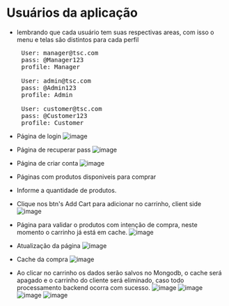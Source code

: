<!--
Refazer vídeos ficou  ruim 
[▶ Explicação repositório -> Assista ao vídeo no Google Drive](https://drive.google.com/file/d/1nlgKV1vTHnN1hbI2CW92BnDIjkwNfmih/view?usp=drive_link)

[▶ Explicação projeto -> Assista ao vídeo no Google Drive](https://drive.google.com/file/d/1nBQLacv9gtMwM9LW0WmYhpCwo3fZXdS-/view?usp=drive_link)

[▶ Apresentação portal -> Assista ao vídeo no Google Drive](https://drive.google.com/file/d/1cm1F3gsqkL9EyDSkypIekvyVV3zpCt1I/view?usp=drive_link)
-->
# Usuários da aplicação
  * lembrando que cada usuário tem suas respectivas areas, com isso o menu e telas são distintos para cada perfil
<pre>
	User: manager@tsc.com
	pass: @Manager123
	profile: Manager

	User: admin@tsc.com
	pass: @Admin123
	profile: Admin

	User: customer@tsc.com
	pass: @Customer123
	profile: Customer
</pre>


* Página de login
![image](https://github.com/user-attachments/assets/ccf4f7a3-1d0f-4483-b47a-45e3a5b608bb)

* Página de recuperar pass
![image](https://github.com/user-attachments/assets/5de8654e-8d64-4141-a309-a9da8f4a4d54)

* Página de criar conta
![image](https://github.com/user-attachments/assets/af9f88b8-1381-4d3c-91a0-8ac000f3371d)
 
* Páginas com produtos disponiveis para comprar
* Informe a quantidade de produtos.
* Clique nos btn's Add Cart para adicionar no carrinho, client side
![image](https://github.com/user-attachments/assets/dd7c52df-8021-40c2-86db-e28b81dc5d7f)

* Página para validar o produtos com intenção de compra, neste momento o carrinho já está em cache.
![image](https://github.com/user-attachments/assets/9e6b66b5-972f-4a9c-8332-f5639538ab6a)

* Atualização da página
![image](https://github.com/user-attachments/assets/7b8b3ce4-339f-4bc5-8c90-e64b859973b0)

* Cache da compra
![image](https://github.com/user-attachments/assets/94e780bf-21c8-4fd8-89a2-1119d746c18b)

* Ao clicar no carrinho os dados serão salvos no Mongodb, o cache será apagado e o carrinho do cliente será eliminado, caso todo processamento backend ocorra com sucesso.
![image](https://github.com/user-attachments/assets/43a01db6-81e3-486a-974b-d29203955560)
![image](https://github.com/user-attachments/assets/73a05670-7fcf-4d9a-9740-ac1f7a776247)
![image](https://github.com/user-attachments/assets/239889de-47d9-483f-b2c0-68f6888fc496)
![image](https://github.com/user-attachments/assets/d0d1e184-81ba-4127-b9bb-b679b7f11414)









